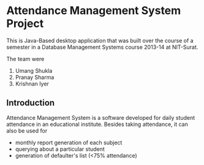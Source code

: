 
# Attendance Management System Project

This is Java-Based desktop application that was built over the course of a semester in a Database Management Systems course 2013-14 at NIT-Surat.

The team were
1. Umang Shukla
2. Pranay Sharma
3. Krishnan Iyer


## Introduction

Attendance Management System is a software developed for daily student attendance in an educational institute.
Besides taking attendance, it can also be used for
* monthly report generation of each subject
* querying about a particular student
* generation of defaulter's list (<75% attendance)





